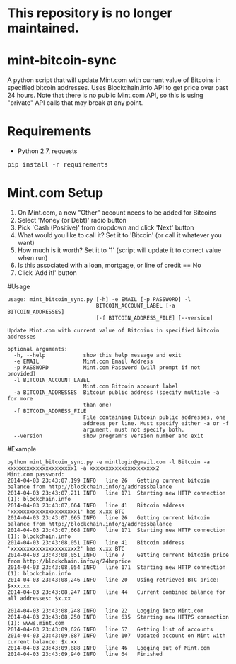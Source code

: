 # This repository is no longer maintained.

# mint-bitcoin-sync
A python script that will update Mint.com with current value of Bitcoins in specified bitcoin addresses. Uses
Blockchain.info API to get price over past 24 hours. Note that there is no public Mint.com API, so this is using
"private" API calls that may break at any point.

# Requirements
* Python 2.7, requests
<pre>
pip install -r requirements
</pre>

# Mint.com Setup
1. On Mint.com, a new "Other" account needs to be added for Bitcoins 
2. Select 'Money (or Debt)' radio button
3. Pick 'Cash (Positive)' from dropdown and click 'Next' button
4. What would you like to call it? Set it to 'Bitcoin' (or call it whatever you want)
5. How much is it worth? Set it to '1' (script will update it to correct value when run)
6. Is this associated with a loan, mortgage, or line of credit == No
7. Click 'Add it!' button

#Usage
```
usage: mint_bitcoin_sync.py [-h] -e EMAIL [-p PASSWORD] -l
                            BITCOIN_ACCOUNT_LABEL [-a BITCOIN_ADDRESSES]
                            [-f BITCOIN_ADDRESS_FILE] [--version]

Update Mint.com with current value of Bitcoins in specified bitcoin addresses

optional arguments:
  -h, --help            show this help message and exit
  -e EMAIL              Mint.com Email Address
  -p PASSWORD           Mint.com Password (will prompt if not provided)
  -l BITCOIN_ACCOUNT_LABEL
                        Mint.com Bitcoin account label
  -a BITCOIN_ADDRESSES  Bitcoin public address (specify multiple -a for more
                        than one)
  -f BITCOIN_ADDRESS_FILE
                        File containing Bitcoin public addresses, one
                        address per line. Must specify either -a or -f 
                        argument, must not specify both.
  --version             show program's version number and exit

```
#Example
```
python mint_bitcoin_sync.py -e mintlogin@gmail.com -l Bitcoin -a xxxxxxxxxxxxxxxxxxxxx1 -a xxxxxxxxxxxxxxxxxxxxx2
Mint.com password:
2014-04-03 23:43:07,199 INFO   line 26   Getting current bitcoin balance from http://blockchain.info/q/addressbalance
2014-04-03 23:43:07,211 INFO   line 171  Starting new HTTP connection (1): blockchain.info
2014-04-03 23:43:07,664 INFO   line 41   Bitcoin address 'xxxxxxxxxxxxxxxxxxxxx1' has x.xx BTC
2014-04-03 23:43:07,665 INFO   line 26   Getting current bitcoin balance from http://blockchain.info/q/addressbalance
2014-04-03 23:43:07,668 INFO   line 171  Starting new HTTP connection (1): blockchain.info
2014-04-03 23:43:08,051 INFO   line 41   Bitcoin address 'xxxxxxxxxxxxxxxxxxxxx2' has x.xx BTC
2014-04-03 23:43:08,051 INFO   line 7    Getting current bitcoin price from http://blockchain.info/q/24hrprice
2014-04-03 23:43:08,054 INFO   line 171  Starting new HTTP connection (1): blockchain.info
2014-04-03 23:43:08,246 INFO   line 20   Using retrieved BTC price: $xxx.xx
2014-04-03 23:43:08,247 INFO   line 44   Current combined balance for all addresses: $x.xx

2014-04-03 23:43:08,248 INFO   line 22   Logging into Mint.com
2014-04-03 23:43:08,250 INFO   line 635  Starting new HTTPS connection (1): wwws.mint.com
2014-04-03 23:43:09,626 INFO   line 57   Getting list of accounts
2014-04-03 23:43:09,887 INFO   line 107  Updated account on Mint with current balance: $x.xx
2014-04-03 23:43:09,888 INFO   line 46   Logging out of Mint.com
2014-04-03 23:43:09,940 INFO   line 64   Finished
```
